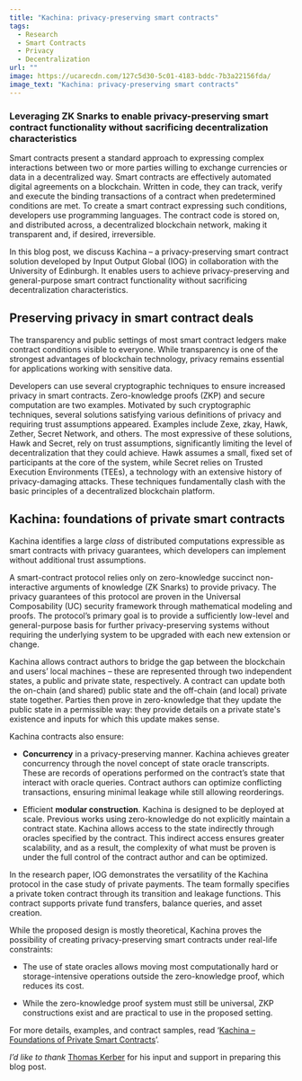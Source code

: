 ```yaml
---
title: "Kachina: privacy-preserving smart contracts"
tags:
  - Research
  - Smart Contracts
  - Privacy
  - Decentralization
url: ""
image: https://ucarecdn.com/127c5d30-5c01-4183-bddc-7b3a22156fda/
image_text: "Kachina: privacy-preserving smart contracts"
---
```


### Leveraging ZK Snarks to enable privacy-preserving smart contract functionality without sacrificing decentralization characteristics

Smart contracts present a standard approach to expressing complex interactions between two or more parties willing to exchange currencies or data in a decentralized way. Smart contracts are effectively automated digital agreements on a blockchain. Written in code, they can track, verify and execute the binding transactions of a contract when predetermined conditions are met. To create a smart contract expressing such conditions, developers use programming languages. The contract code is stored on, and distributed across, a decentralized blockchain network, making it transparent and, if desired, irreversible.

In this blog post, we discuss Kachina – a privacy-preserving smart contract solution developed by Input Output Global (IOG) in collaboration with the University of Edinburgh. It enables users to achieve privacy-preserving and general-purpose smart contract functionality without sacrificing decentralization characteristics.

## Preserving privacy in smart contract deals

The transparency and public settings of most smart contract ledgers make contract conditions visible to everyone. While transparency is one of the strongest advantages of blockchain technology, privacy remains essential for applications working with sensitive data.

Developers can use several cryptographic techniques to ensure increased privacy in smart contracts. Zero-knowledge proofs (ZKP) and secure computation are two examples. Motivated by such cryptographic techniques, several solutions satisfying various definitions of privacy and requiring trust assumptions appeared. Examples include Zexe, zkay, Hawk, Zether, Secret Network, and others. The most expressive of these solutions, Hawk and Secret, rely on trust assumptions, significantly limiting the level of decentralization that they could achieve. Hawk assumes a small, fixed set of participants at the core of the system, while Secret relies on Trusted Execution Environments (TEEs), a technology with an extensive history of privacy-damaging attacks. These techniques fundamentally clash with the basic principles of a decentralized blockchain platform.

## Kachina: foundations of private smart contracts

Kachina identifies a large _class_ of distributed computations expressible as smart contracts with privacy guarantees, which developers can implement without additional trust assumptions.

A smart-contract protocol relies only on zero-knowledge succinct non-interactive arguments of knowledge (ZK Snarks) to provide privacy. The privacy guarantees of this protocol are proven in the Universal Composability (UC) security framework through mathematical modeling and proofs. The protocol’s primary goal is to provide a sufficiently low-level and general-purpose basis for further privacy-preserving systems without requiring the underlying system to be upgraded with each new extension or change.

Kachina allows contract authors to bridge the gap between the blockchain and users’ local machines ­– these are represented through two independent states, a public and private state, respectively. A contract can update both the on-chain (and shared) public state and the off-chain (and local) private state together. Parties then prove in zero-knowledge that they update the public state in a permissible way: they provide details on a private state's existence and inputs for which this update makes sense.

Kachina contracts also ensure:

*   **Concurrency** in a privacy-preserving manner. Kachina achieves greater concurrency through the novel concept of state oracle transcripts. These are records of operations performed on the contract’s state that interact with oracle queries. Contract authors can optimize conflicting transactions, ensuring minimal leakage while still allowing reorderings.
    
*   Efficient **modular construction**. Kachina is designed to be deployed at scale. Previous works using zero-knowledge do not explicitly maintain a contract state. Kachina allows access to the state indirectly through oracles specified by the contract. This indirect access ensures greater scalability, and as a result, the complexity of what must be proven is under the full control of the contract author and can be optimized.
    

In the research paper, IOG demonstrates the versatility of the Kachina protocol in the case study of private payments. The team formally specifies a private token contract through its transition and leakage functions. This contract supports private fund transfers, balance queries, and asset creation.

While the proposed design is mostly theoretical, Kachina proves the possibility of creating privacy-preserving smart contracts under real-life constraints:

*   The use of state oracles allows moving most computationally hard or storage-intensive operations outside the zero-knowledge proof, which reduces its cost.
    
*   While the zero-knowledge proof system must still be universal, ZKP constructions exist and are practical to use in the proposed setting.
    

For more details, examples, and contract samples, read ‘[Kachina – Foundations of Private Smart Contracts](https://iohk.io/en/research/library/papers/kachina-foundations-of-private-smart-contracts/)’.

_I’d like to thank_ [Thomas Kerber](https://iohk.io/en/team/thomas-kerber) for his input and support in preparing this blog post.
